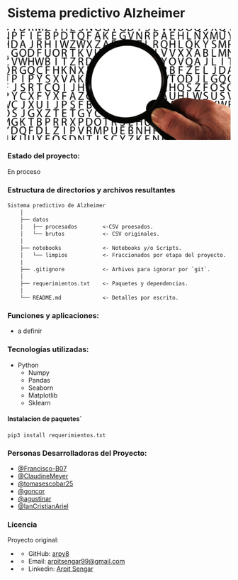 # Sistema predictivo Alzheimer
![imagen](./imagenes/portada.png)

### Estado del proyecto:
En proceso

### Estructura de directorios y archivos resultantes

    Sistema predictivo de Alzheimer
        │
        ├── datos
        │   ├── procesados        <-CSV proesados.
        │   └── brutos            <- CSV originales.
        │
        ├── notebooks             <- Notebooks y/o Scripts.
        │   └── limpios           <- Fraccionados por etapa del proyecto.
        |
        ├── .gitignore            <- Arhivos para ignorar por `git`.
        │
        ├── requerimientos.txt    <- Paquetes y dependencias.
        │
        └── README.md             <- Detalles por escrito.

### Funciones y aplicaciones:

- a definir

### Tecnologías utilizadas:
- Python
  - Numpy
  - Pandas
  - Seaborn
  - Matplotlib
  - Sklearn
  
#### Instalacion de paquetes`

`pip3 install requerimientos.txt`

### Personas Desarrolladoras del Proyecto:
- [@Francisco-B07](https://github.com/Francisco-B07)
- [@ClaudineMeyer](https://github.com/ClaudineMeyer)
- [@tomasescobar25](https://github.com/tomasescobar25)
- [@goncor](https://github.com/GonCor)
- [@agustinar](https://github.com/agustinarr)
- [@IanCristianAriel](https://github.com/ianCristianAriel)

### Licencia
Proyecto original: 
- - GitHub: [arpy8](https://github.com/arpy8)
- - Email: [arpitsengar99@gmail.com](mailto:arpitsengar99@gmail.com)
- - Linkedin: [Arpit Sengar](https://www.linkedin.com/in/arpitsengar/)
